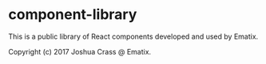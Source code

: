 # component-library

This is a public library of React components developed and used by Ematix.


Copyright (c) 2017 Joshua Crass @ Ematix.

